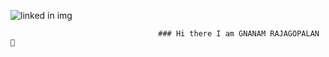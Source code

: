 ![linked in img](https://github.com/gnanamr18/gnanamr18/assets/121059807/b441d46d-017d-4cd4-aeaf-1bae935d65b5)





                                     ### Hi there I am GNANAM RAJAGOPALAN 👋

<!--
**gnanamr18/gnanamr18** is a ✨ _special_ ✨ repository because its `README.md` (this file) appears on your GitHub profile.

Here are some ideas to get you started:

- 🔭 I’m currently working on NODE JS
- 🌱 I’m currently learning NODE JS
- 👯 I’m looking to collaborate on ...
- 🤔 I’m looking for help with ...
- 💬 Ask me about WEB DEVELOPMENT
- 📫 How to reach me: ...
- 😄 Pronouns: ...
- ⚡ Fun fact: ...
-->
